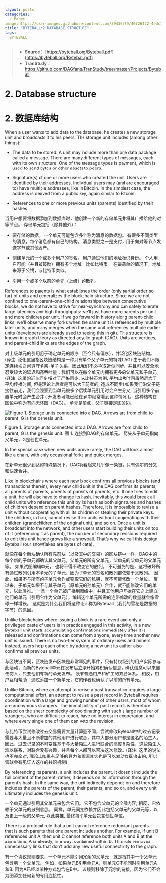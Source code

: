 ```yaml
---
layout: posts
categories:
  - Paper
image:https://user-images.githubusercontent.com/39436379/40726422-4edc1474-6458-11e8-81bd-c36e005d1037.jpg
title: "BYTEBALL:2.DATABASE STRUCTURE"
tags:
  BYTEBALL
---
```

>* **Source：** [https://byteball.org/Byteball.pdf](https://byteball.org/Byteball.pdf)  
>* **TranStudy：** [https://github.com/DAGfans/TranStudy/tree/master/Projects/Byteball
](https://github.com/DAGfans/TranStudy/tree/master/Projects/Byteball)

# 2. Database structure
# 2. 数据库结构

When a user wants to add data to the database, he creates a new storage unit and broadcasts it to his peers. 
The storage unit includes (among other things):

* The data to be stored. A unit may include more than one data package called a message. There are many different types of messages, each with its own structure. One of the message types is payment, which is used to send bytes or other assets to peers.

* Signature(s) of one or more users who created the unit. Users are identified by their addresses. Individual users may (and are encouraged to) have multiple addresses, like in Bitcoin. In the simplest case, the address is derived from a public key, again similar to Bitcoin.

* References to one or more previous units (parents) identified by their hashes.

当用户想要将数据添加到数据库时，他创建一个新的存储单元并将其广播给他的对等节点。 
存储单元包括（除其他外）：

* 要存储的数据。 一个单元可能包含多个称为消息的数据包。 有很多不同类型的消息，每个消息都有自己的结构。 消息类型之一是支付，用于向对等节点发送字节或其他资产。

* 创建单元的一个或多个用户的签名。 用户通过他们的地址标识身份。 个人用户可能（并且被鼓励）拥有多个地址，比如比特币。 在最简单的情况下，地址来源于公钥，与比特币类似。

* 引用一个或多个以前的单元（上级）的散列。



References to parents is what establishes the order (only partial order so far) of units and generalizes the blockchain structure. 
Since we are not confined to one-parent–one-child relationships between consecutive blocks, we do not have to strive for near-synchrony and can safely tolerate large latencies and high throughputs: we’ll just have more parents per unit and more children per unit. 
If we go forward in history along parent-child links, we’ll observe many forks when the same unit is referenced by multiple later units, and many merges when the same unit references multiple earlier units (developers are already used to seeing this in git). 
This structure is known in graph theory as directed acyclic graph (DAG). 
Units are vertices, and parent-child links are the edges of the graph.

对上级单元的引用用于确定单元的顺序（至今只有偏序），并泛化区块链结构。 (译注: 泛化这里指区块链结构是一种只有单个父子单元的特殊DAG)
由于我们不限定连续块之间遵守单亲-单子关系，因此我们不必争取近似同步，并且可以安全地忍受较大的延迟和高吞吐量：我们可以在每个单元内拥有更多的父单元和子单元。 (译注: 这里的近似同步相对于严格同步, 以比特币为例, 平均出块时间虽然远大于平均传播时间, 但是理论上后者是可以大于前者的, 造成不同步)
如果我们沿父子链接往前走，我们会观察到当单元被多个后续单元引用时会产生分叉, 当引用多个前置单元时会产生合并 ( 开发者可能已经在git中经常看到这种情况 )。 
这种结构在图论中称为有向无环图（DAG）。 
单元是顶点，父子链接是图的边。

![Figure 1. Storage units connected into a DAG. Arrows are from child to parent, G is the genesis unit.](https://user-images.githubusercontent.com/22833166/39611663-fd2cb7d6-4f8b-11e8-99e6-983dec901ae3.png)

Figure 1. Storage units connected into a DAG. Arrows are from child to parent, G is the genesis unit.
图 1. 连接到DAG的存储单元。 箭头从子单元指向父单元，G是创世单元。


In the special case when new units arrive rarely, the DAG will look almost like a chain, with only occasional forks and quick merges.

在新单元很少到达的特殊情况下，DAG将看起来几乎像一条链，只有偶尔的分叉和快速合并。

Like in blockchains where each new block confirms all previous blocks (and transactions therein), every new child unit in the DAG confirms its parents, all parents of parents, parents of parents of parents, etc. 
If one tries to edit a unit, he will also have to change its hash. 
Inevitably, this would break all child units who reference this unit by its hash as both signatures and hashes of children depend on parent hashes. 
Therefore, it is impossible to revise a unit without cooperating with all its children or stealing their private keys. The children, in turn, cannot revise their units without cooperating with their children (grandchildren of the original unit), and so on. 
Once a unit is broadcast into the network, and other users start building their units on top of it (referencing it as parent), the number of secondary revisions required to edit this unit hence grows like a snowball. 
That’s why we call this design Byteball (our snowflakes are bytes of data).

就像在每个新块确认所有先前块（以及其中的交易）的区块链中一样，DAG中的每个新的子单元都确认其父单元，父单元的所有父单元，父单元的父单元的父单元等。
如果试图编辑单元， 也将不得不改变它的散列。 
不可避免的是，这将破坏所有通过散列引用本单元的子单元，因为子单元的签名和散列都依赖于父散列。 
因此，如果不与所有的子单元合作或窃取它们的私钥，就不可能修改一个单位。 
反过来，子单元如果不与其子单元（原单元的孙单元）合作，就不能修改它们的单元，以此类推。 
一旦一个单元被广播到网络中，并且其他用户开始在它之上建立他们的单元（引用它作为父单元），编辑这个单元所需的连带修改的数量就会像雪球一样增长。 
这就是为什么我们将这种设计称为Byteball（我们的雪花是数据的字节）的原因。

Unlike blockchains where issuing a block is a rare event and only a privileged caste of users is in practice engaged in this activity, in a new Byteball unit starts accumulating confirmations immediately after it is released and confirmations can come from anyone, every time another new unit is issued. 
There is no two-tier system of ordinary users and miners. 
Instead, users help each other: by adding a new unit its author also confirms all previous units.

与区块链不同，区块链发布区块是非常罕见的事件，只有特权级别的用户实际参与此活动，而新的Byteball单元在发布后立即开始累积确认信息，确认信息可以来自任何人，只要他们有新的单元发布。 
没有普通用户和矿工的双层体系。 
相反，用户互相帮助：通过添加一个新单元，它的作者也确认了以前的所有单元。

Unlike Bitcoin, where an attempt to revise a past transaction requires a large computational effort, an attempt to revise a past record in Byteball requires coordination with a large and growing number of other users, most of whom are anonymous strangers. 
The immutability of past records is therefore based on the sheer complexity of coordinating with such a large number of strangers, who are difficult to reach, have no interest in cooperation, and where every single one of them can veto the revision.

与比特币尝试修改过去交易需要大量计算量不同，尝试修改Byteball中的过去记录需要与大量且不断增加的其他用户进行联合，其中大部分用户都是匿名的陌生人。 
因此，过去记录的不可变性基于与大量陌生人进行联合的高度复杂性，这些陌生人难以联系，对联合没有兴趣，并且每个人都可以否决这次修改。(译注: 这里的说法也不完全对, 理论上如果有足够的算力和资源其实也是可以发动女巫攻击的, 所以雪球会有见证人这样的共识机制)

By referencing its parents, a unit includes the parent. 
It doesn’t include the full content of the parent; rather, it depends on its information through the parent’s hash. 
In the same way, the unit indirectly depends on and therefore includes the parents of the parent, their parents, and so on, and every unit ultimately includes the genesis unit.

一个单元通过引用其父单元来包含它们。 
它不包含父单元的全部内容; 相反，它依赖于父单元的散列信息。 
同样，单元间接依赖并因此包括父单元的父单元等，以及更上一级的父单元, 以此类推, 最终每个单元会包含创世单位。

There is a protocol rule that a unit cannot reference redundant parents – that is such parents that one parent includes another. 
For example, if unit B references unit A, then unit C cannot reference both units A and B at the same time. 
A is already, in a way, contained within B. 
This rule removes unnecessary links that don’t add any new useful connectivity to the graph.

有一个协议规则要求，一个单元不能引用冗余的父单元 - 就是指其中一个父单元包含另一个父单元。 
例如，如果单元B引用单元A，则单元C不能同时引用单元A和B. 
因为A已经以某种方式包含在B中。
该规则移除了冗余的链接，因为它们不会为图添加任何新的有用连接性。
